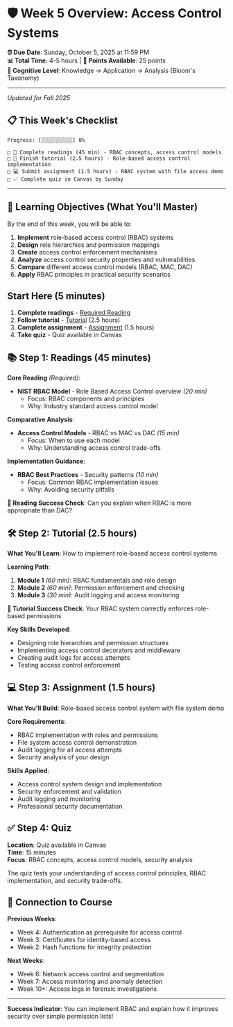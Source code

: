 # 🛡️ Week 5 Overview: Access Control Systems

**⏰ Due Date**: Sunday, October 5, 2025 at 11:59 PM  
**📊 Total Time**: 4-5 hours | **🎯 Points Available**: 25 points  
**🧠 Cognitive Level**: Knowledge → Application → Analysis (Bloom's Taxonomy)

---
*Updated for Fall 2025*

## 📋 **This Week's Checklist**

```
Progress: [░░░░░░░░░░] 0%

□ 📖 Complete readings (45 min) - RBAC concepts, access control models
□ 🎥 Finish tutorial (2.5 hours) - Role-based access control implementation
□ 💻 Submit assignment (1.5 hours) - RBAC system with file access demo
□ ✅ Complete quiz in Canvas by Sunday
```

---

## 🎯 **Learning Objectives (What You'll Master)**

By the end of this week, you will be able to:
1. **Implement** role-based access control (RBAC) systems
2. **Design** role hierarchies and permission mappings
3. **Create** access control enforcement mechanisms
4. **Analyze** access control security properties and vulnerabilities
5. **Compare** different access control models (RBAC, MAC, DAC)
6. **Apply** RBAC principles in practical security scenarios

## Start Here (5 minutes)

1. **Complete readings** - [Required Reading](#-step-1-readings-45-minutes)
2. **Follow tutorial** - [Tutorial](tutorial.md) (2.5 hours)  
3. **Complete assignment** - [Assignment](assignment.md) (1.5 hours)
4. **Take quiz** - Quiz available in Canvas

## 📚 **Step 1: Readings (45 minutes)**

**Core Reading** *(Required)*:
- **NIST RBAC Model** - Role Based Access Control overview *(20 min)*
  - Focus: RBAC components and principles
  - Why: Industry standard access control model

**Comparative Analysis**:
- **Access Control Models** - RBAC vs MAC vs DAC *(15 min)*
  - Focus: When to use each model
  - Why: Understanding access control trade-offs

**Implementation Guidance**:
- **RBAC Best Practices** - Security patterns *(10 min)*
  - Focus: Common RBAC implementation issues
  - Why: Avoiding security pitfalls

**📖 Reading Success Check**: Can you explain when RBAC is more appropriate than DAC?

## 🛠️ **Step 2: Tutorial (2.5 hours)**

**What You'll Learn**: How to implement role-based access control systems

**Learning Path**:
1. **Module 1** *(60 min)*: RBAC fundamentals and role design
2. **Module 2** *(60 min)*: Permission enforcement and checking
3. **Module 3** *(30 min)*: Audit logging and access monitoring

**🎥 Tutorial Success Check**: Your RBAC system correctly enforces role-based permissions

**Key Skills Developed**:
- Designing role hierarchies and permission structures
- Implementing access control decorators and middleware
- Creating audit logs for access attempts
- Testing access control enforcement

## 💻 **Step 3: Assignment (1.5 hours)**

**What You'll Build**: Role-based access control system with file system demo

**Core Requirements**:
- RBAC implementation with roles and permissions
- File system access control demonstration
- Audit logging for all access attempts
- Security analysis of your design

**Skills Applied**:
- Access control system design and implementation
- Security enforcement and validation
- Audit logging and monitoring
- Professional security documentation

## ✅ **Step 4: Quiz**

**Location**: Quiz available in Canvas  
**Time**: 15 minutes  
**Focus**: RBAC concepts, access control models, security analysis

The quiz tests your understanding of access control principles, RBAC implementation, and security trade-offs.

## 🔗 **Connection to Course**

**Previous Weeks**:
- Week 4: Authentication as prerequisite for access control
- Week 3: Certificates for identity-based access
- Week 2: Hash functions for integrity protection

**Next Weeks**:
- Week 6: Network access control and segmentation
- Week 7: Access monitoring and anomaly detection  
- Week 10+: Access logs in forensic investigations

---

**Success Indicator**: You can implement RBAC and explain how it improves security over simple permission lists!